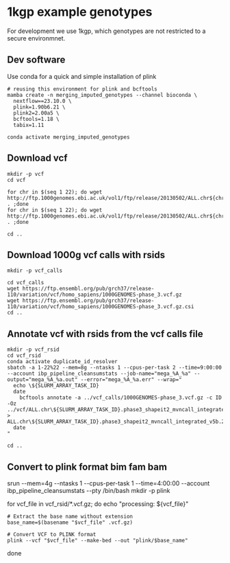 # 1kgp example genotypes
For development we use 1kgp, which genotypes are not restricted to a secure environmnet.


## Dev software
Use conda for a quick and simple installation of plink

```
# reusing this environment for plink and bcftools
mamba create -n merging_imputed_genotypes --channel bioconda \
  nextflow==23.10.0 \
  plink=1.90b6.21 \
  plink2=2.00a5 \
  bcftools=1.18 \
  tabix=1.11

conda activate merging_imputed_genotypes

```

## Download vcf
```
mkdir -p vcf
cd vcf

for chr in $(seq 1 22); do wget http://ftp.1000genomes.ebi.ac.uk/vol1/ftp/release/20130502/ALL.chr${chr}.phase3_shapeit2_mvncall_integrated_v5b.20130502.genotypes.vcf.gz . ;done
for chr in $(seq 1 22); do wget http://ftp.1000genomes.ebi.ac.uk/vol1/ftp/release/20130502/ALL.chr${chr}.phase3_shapeit2_mvncall_integrated_v5b.20130502.genotypes.vcf.gz.tbi . ;done

cd ..
```

## Download 1000g vcf calls with rsids
```
mkdir -p vcf_calls

cd vcf_calls
wget https://ftp.ensembl.org/pub/grch37/release-110/variation/vcf/homo_sapiens/1000GENOMES-phase_3.vcf.gz
wget https://ftp.ensembl.org/pub/grch37/release-110/variation/vcf/homo_sapiens/1000GENOMES-phase_3.vcf.gz.csi
cd ..
```

## Annotate vcf with rsids from the vcf calls file
```
mkdir -p vcf_rsid
cd vcf_rsid
conda activate duplicate_id_resolver
sbatch -a 1-22%22 --mem=8g --ntasks 1 --cpus-per-task 2 --time=9:00:00 --account ibp_pipeline_cleansumstats --job-name="mega_%A_%a" --output="mega_%A_%a.out" --error="mega_%A_%a.err" --wrap="
  echo \${SLURM_ARRAY_TASK_ID} 
  date
    bcftools annotate -a ../vcf_calls/1000GENOMES-phase_3.vcf.gz -c ID -Oz ../vcf/ALL.chr\${SLURM_ARRAY_TASK_ID}.phase3_shapeit2_mvncall_integrated_v5b.20130502.genotypes.vcf.gz  > ALL.chr\${SLURM_ARRAY_TASK_ID}.phase3_shapeit2_mvncall_integrated_v5b.20130502.genotypes.vcf.gz
  date
"

cd ..
```

## Convert to plink format bim fam bam
srun --mem=4g --ntasks 1 --cpus-per-task 1 --time=4:00:00 --account ibp_pipeline_cleansumstats --pty /bin/bash
mkdir -p plink

for vcf_file in vcf_rsid/*.vcf.gz; do
    echo "processing: ${vcf_file}"
    
    # Extract the base name without extension
    base_name=$(basename "$vcf_file" .vcf.gz)
    
    # Convert VCF to PLINK format
    plink --vcf "$vcf_file" --make-bed --out "plink/$base_name"
done

```



